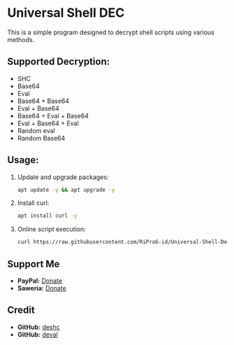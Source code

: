 # Universal Shell DEC

This is a simple program designed to decrypt shell scripts using various methods.

## Supported Decryption:

- SHC
- Base64
- Eval
- Base64 + Base64
- Eval + Base64
- Base64 + Eval + Base64
- Eval + Base64 + Eval
- Random eval
- Random Base64

## Usage:

1. Update and upgrade packages:
   
   ```sh
   apt update -y && apt upgrade -y
   ```

2. Install curl:
   
   ```sh
   apt install curl -y
   ```
3. Online script execution:
   
   ```sh
   curl https://raw.githubusercontent.com/RiProG-id/Universal-Shell-Dec/main/run.sh > run.sh; bash run.sh; rm run.sh
   ```

## Support Me

- **PayPal:** [Donate](https://paypal.me/RiProG?country.x=ID&locale.x=id_ID)
- **Saweria:** [Donate](https://saweria.co/RiProG)


## Credit

- **GitHub:** [deshc](https://github.com/kawaii-ghost/deshc)
- **GitHub:** [deval](https://github.com/kawaii-ghost/deshc)
